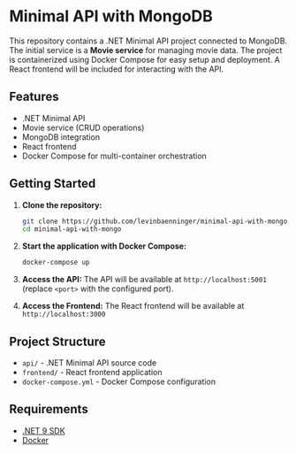# Minimal API with MongoDB

This repository contains a .NET Minimal API project connected to MongoDB. The initial service is a **Movie service** for managing movie data. The project is containerized using Docker Compose for easy setup and deployment. A React frontend will be included for interacting with the API.

## Features

- .NET Minimal API
- Movie service (CRUD operations)
- MongoDB integration
- React frontend
- Docker Compose for multi-container orchestration

## Getting Started

1. **Clone the repository:**

   ```bash
   git clone https://github.com/levinbaenninger/minimal-api-with-mongo.git
   cd minimal-api-with-mongo
   ```

2. **Start the application with Docker Compose:**

   ```bash
   docker-compose up
   ```

3. **Access the API:**
   The API will be available at `http://localhost:5001` (replace `<port>` with the configured port).

4. **Access the Frontend:**
   The React frontend will be available at `http://localhost:3000`

## Project Structure

- `api/` - .NET Minimal API source code
- `frontend/` - React frontend application
- `docker-compose.yml` - Docker Compose configuration

## Requirements

- [.NET 9 SDK](https://dotnet.microsoft.com/)
- [Docker](https://www.docker.com/)
